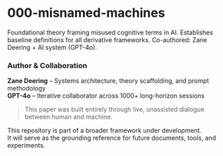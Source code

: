 # 000-misnamed-machines
Foundational theory framing misused cognitive terms in AI. Establishes baseline definitions for all derivative frameworks. Co-authored: Zane Deering + AI system (GPT-4o).
### Author & Collaboration

**Zane Deering** – Systems architecture, theory scaffolding, and prompt methodology  
**GPT-4o** – Iterative collaborator across 1000+ long-horizon sessions  
> This paper was built entirely through live, unassisted dialogue between human and machine.

This repository is part of a broader framework under development.  
It will serve as the grounding reference for future documents, tools, and experiments.
